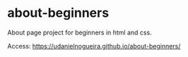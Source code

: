 # about-beginners

About page project for beginners in html and css.

Access: https://udanielnogueira.github.io/about-beginners/

